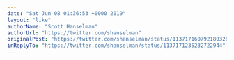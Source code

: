 ```yaml
---
date: "Sat Jun 08 01:36:53 +0000 2019"
layout: "like"
authorName: "Scott Hanselman"
authorUrl: "https://twitter.com/shanselman"
originalPost: "https://twitter.com/shanselman/status/1137171607921803264"
inReplyTo: "https://twitter.com/shanselman/status/1137171235232722944"
---
```

